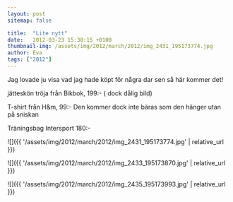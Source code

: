 ```yaml
---
layout: post
sitemap: false

title:  "Lite nytt"
date:   2012-03-23 15:38:15 +0100
thumbnail-img: /assets/img/2012/march/2012/img_2431_195173774.jpg
author: Eva
tags: ["2012"]
---
```


Jag lovade ju visa vad jag hade köpt för några dar sen så här kommer det!






jätteskön tröja från Bikbok, 199:- ( dock dålig bild)










T-shirt från H&m, 99:- Den kommer dock inte bäras som den hänger utan på sniskan










Träningsbag Intersport 180:-

![]({{ '/assets/img/2012/march/2012/img_2431_195173774.jpg'  | relative_url }})

![]({{ '/assets/img/2012/march/2012/img_2433_195173870.jpg'  | relative_url }})

![]({{ '/assets/img/2012/march/2012/img_2435_195173993.jpg'  | relative_url }})

